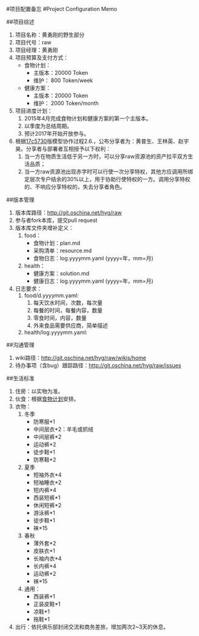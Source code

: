 #项目配置备忘
#Project Configuration Memo

##项目综述
1. 项目名称：黄勇刚的野生部分
1. 项目代号：raw
1. 项目经理：黄勇刚
1. 项目预算及支付方式：
	* 食物计划：
		* 主版本：20000 Token
		* 维护：    800 Token/week
	* 健康方案：
		* 主版本：20000 Token
		* 维护：   2000 Token/month
1. 项目进度计划：
	1. 2015年4月完成食物计划和健康方案的第一个主版本。
	1. 以季度为总结周期。 
	1. 预计2017年开始开放参与。
1. 根据[17c5730](http://git.oschina.net/hyg/ego/blob/17c57301ac125f0b0808baae3b9dbd8be95bb0cc/com.md)版模型协作过程2.6.，公布分享者为：黄普生、王林英、赵宇昊。分享者与部署者互相授予以下权利：
	1. 当一方在物质生活低于另一方时，可以分享raw资源池的资产拉平双方生活品质；
	1. 当一方raw资源池出现赤字时可以行使一次分享特权，其他方应调用所绑定层次专户结余的30%以上，用于协助行使特权的一方。调用分享特权的、不响应分享特权的，失去分享者角色。 

##版本管理
1. 版本库路径：http://git.oschina.net/hyg/raw
1. 参与者fork本库，提交pull request
1. 版本库文件夹增补定义：
	1. food：
		* 食物计划：plan.md
		* 采购清单：resource.md
		* 食物日志：log.yyyymm.yaml		(yyyy=年，mm=月)
	1. health：
		* 健康方案：solution.md
		* 健康日志：log.yyyymm.yaml		(yyyy=年，mm=月)
1. 日志要求：
	1. food/d.yyyymm.yaml:
		1. 每天饮水时间，次数，每次量
		2. 每餐的时间，每餐内容，数量
		3. 零食时间，内容，数量
		4. 外来食品需要供应商，简单描述
	2. health/log.yyyymm.yaml:

##沟通管理
1. wiki路径：http://git.oschina.net/hyg/raw/wikis/home  
1. 待办事项（含bug）跟踪路径：http://git.oschina.net/hyg/raw/issues

##生活标准
1. 住房：以实物为准。
2. 伙食：根据[食物计划](/food/plan.md)安排。
3. 衣物：
	1. 冬季
		* 防寒服*1
		* 中间层衣*2：羊毛或抓绒
		* 中间层裤*2
		* 运动裤*2
		* 徒步鞋*1
		* 防寒鞋*2
	2. 夏季
		* 短袖外衣*4
		* 短袖睡衣*2
		* 短内裤*4
		* 西装短裤*1
		* 休闲短裤*2
		* 游泳裤*1
		* 徒步鞋*1
		* 袜*15
	3. 春秋
		* 薄外套*2
		* 皮肤衣*1
		* 长袖内衣*4
		* 长内裤*4
		* 运动裤*2
		* 袜*15
	4. 通用：
		* 西装裤*1
		* 正装皮鞋*1
		* 凉鞋*1
		* 拖鞋*1
4. 出行：依托俱乐部封闭交流和商务差旅，增加两次2~3天的休息。
     